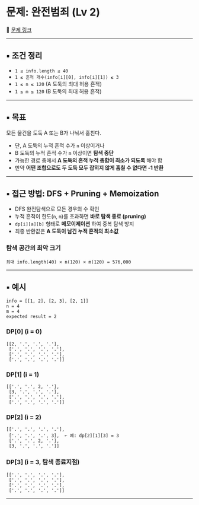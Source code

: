 # 문제: 완전범죄 (Lv 2)

📌 [문제 링크](https://school.programmers.co.kr/learn/courses/30/lessons/389480?language=java)

---

## ▪️ 조건 정리

- `1 ≤ info.length ≤ 40`
- `1 ≤ 흔적 개수(info[i][0], info[i][1]) ≤ 3`
- `1 ≤ n ≤ 120` (A 도둑의 최대 허용 흔적)
- `1 ≤ m ≤ 120` (B 도둑의 최대 허용 흔적)

---

## ▪️ 목표

모든 물건을 도둑 A 또는 B가 나눠서 훔친다.
- 단, A 도둑의 누적 흔적 수가 `n` 이상이거나
- B 도둑의 누적 흔적 수가 `m` 이상이면 **탐색 중단**
- 가능한 경로 중에서 **A 도둑의 흔적 누적 총합이 최소가 되도록** 해야 함
- 만약 **어떤 조합으로도 두 도둑 모두 잡히지 않게 훔칠 수 없다면 -1 반환**

---

## ▪️ 접근 방법: DFS + Pruning + Memoization

- DFS 완전탐색으로 모든 경우의 수 확인
- 누적 흔적이 한도(`n`, `m`)를 초과하면 **바로 탐색 종료 (pruning)**
- `dp[i][a][b]` 형태로 **메모이제이션** 하여 중복 탐색 방지
- 최종 반환값은 **A 도둑이 남긴 누적 흔적의 최소값**

### 탐색 공간의 최악 크기
```
최대 info.length(40) × n(120) × m(120) = 576,000
```

---

## ▪️ 예시

```
info = [[1, 2], [2, 3], [2, 1]]
n = 4
m = 4
expected result = 2
```

### DP[0] (i = 0)
```
[[2, '.', '.', '.'],
 ['.', '.', '.', '.'],
 ['.', '.', '.', '.'],
 ['.', '.', '.', '.']]
```

### DP[1] (i = 1)
```
[['.', '.', 2, '.'],
 [3, '.', '.', '.'],
 ['.', '.', '.', '.'],
 ['.', '.', '.', '.']]
```

### DP[2] (i = 2)
```
[['.', '.', '.', '.'],
 ['.', '.', '.', 3],  ← 예: dp[2][1][3] = 3
 ['.', '.', 2, '.'],
 [3, '.', '.', '.']]
```

### DP[3] (i = 3, 탐색 종료지점)
```
[['.', '.', '.', '.'],
 ['.', '.', '.', '.'],
 ['.', '.', '.', '.'],
 ['.', '.', '.', '.']]
```

---
